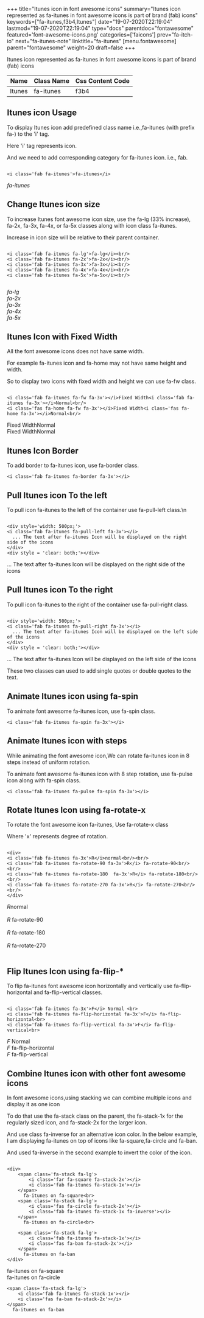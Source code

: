+++
title="Itunes icon in font awesome icons"
summary="Itunes icon represented as fa-itunes in font awesome icons is part of brand (fab) icons"
keywords=["fa-itunes,f3b4,Itunes"]
date="19-07-2020T22:19:04"
lastmod="19-07-2020T22:19:04"
type="docs"
parentdoc="fontawesome"
featured='font-awesome-icons.png'
categories=['faicons']
prev="fa-itch-io"
next="fa-itunes-note"
linktitle="fa-itunes"
[menu.fontawesome]
parent="fontawesome"
weight=20
draft=false
+++


Itunes icon represented as fa-itunes in font awesome icons is part of brand (fab) icons

<div class='table-responsive'><table class='table'><thead><tr><th>Name</th><th>Class Name</th><th>Css Content Code</th></tr></thead><tbody><tr><td>Itunes</td><td>fa-itunes</td><td>f3b4</td></tr></tbody></table></div>



## Itunes icon Usage

To display Itunes icon add predefined class name i.e.,fa-itunes (with prefix fa-) to the 'i' tag.

Here 'i' tag represents icon.

And we need to add corresponding category for fa-itunes icon. i.e., fab.


```

<i class='fab fa-itunes'>fa-itunes</i>
```

<i class='fab fa-itunes'>fa-itunes</i>




## Change Itunes icon size
To increase Itunes font awesome icon size, use the fa-lg (33% increase), fa-2x, fa-3x, fa-4x, or fa-5x classes along with icon class fa-itunes.

Increase in icon size will be relative to their parent container. 

```

<i class='fab fa-itunes fa-lg'>fa-lg</i><br/>
<i class='fab fa-itunes fa-2x'>fa-2x</i><br/>
<i class='fab fa-itunes fa-3x'>fa-3x</i><br/>
<i class='fab fa-itunes fa-4x'>fa-4x</i><br/>
<i class='fab fa-itunes fa-5x'>fa-5x</i><br/>
            
```

<i class='fab fa-itunes fa-lg'>fa-lg</i><br/>
<i class='fab fa-itunes fa-2x'>fa-2x</i><br/>
<i class='fab fa-itunes fa-3x'>fa-3x</i><br/>
<i class='fab fa-itunes fa-4x'>fa-4x</i><br/>
<i class='fab fa-itunes fa-5x'>fa-5x</i><br/>
            



## Itunes Icon with Fixed Width 

All the font awesome icons does not have same width.

For example fa-itunes icon and fa-home may not have same height and width.

So to display two icons with fixed width and height we can use fa-fw class.


```

<i class='fab fa-itunes fa-fw fa-3x'></i>Fixed Width<i class='fab fa-itunes fa-3x'></i>Normal<br/>
<i class='fas fa-home fa-fw fa-3x'></i>Fixed Width<i class='fas fa-home fa-3x'></i>Normal<br/>
```

<i class='fab fa-itunes fa-fw fa-3x'></i>Fixed Width<i class='fab fa-itunes fa-3x'></i>Normal<br/>
<i class='fas fa-home fa-fw fa-3x'></i>Fixed Width<i class='fas fa-home fa-3x'></i>Normal<br/>



## Itunes Icon Border 

To add border to fa-itunes icon, use fa-border class.


```
<i class='fab fa-itunes fa-border fa-3x'></i>

```
<i class='fab fa-itunes fa-border fa-3x'></i>





## Pull Itunes icon To the left

To pull icon fa-itunes to the left of the container use fa-pull-left class.\n

```

<div style='width: 500px;'>
<i class='fab fa-itunes fa-pull-left fa-3x'></i>
  ... The text after fa-itunes Icon will be displayed on the right side of the icons
</div>
<div style = 'clear: both;'></div>
```

<div style='width: 500px;'>
<i class='fab fa-itunes fa-pull-left fa-3x'></i>
  ... The text after fa-itunes Icon will be displayed on the right side of the icons
</div>
<div style = 'clear: both;'></div>




## Pull Itunes icon To the right
To pull icon fa-itunes to the right of the container use fa-pull-right class.

```

<div style='width: 500px;'>
<i class='fab fa-itunes fa-pull-right fa-3x'></i>
  ... The text after fa-itunes Icon will be displayed on the left side of the icons
</div>
<div style = 'clear: both;'></div>
```

<div style='width: 500px;'>
<i class='fab fa-itunes fa-pull-right fa-3x'></i>
  ... The text after fa-itunes Icon will be displayed on the left side of the icons
</div>
<div style = 'clear: both;'></div>

These two classes can used to add single quotes or double quotes to the text.


## Animate Itunes icon using fa-spin
To animate font awesome fa-itunes icon, use fa-spin class.

```
<i class='fab fa-itunes fa-spin fa-3x'></i>
```
<i class='fab fa-itunes fa-spin fa-3x'></i>




## Animate Itunes icon with steps
While animating the font awesome icon,We can rotate fa-itunes icon in 8 steps instead of uniform rotation.

To animate font awesome fa-itunes icon with 8 step rotation, use fa-pulse icon along with fa-spin class.


```
<i class='fab fa-itunes fa-pulse fa-spin fa-3x'></i>

```
<i class='fab fa-itunes fa-pulse fa-spin fa-3x'></i>





## Rotate Itunes Icon using fa-rotate-x
To rotate the font awesome icon fa-itunes, Use fa-rotate-x class

Where 'x' represents degree of rotation.


```

<div>
<i class='fab fa-itunes fa-3x'>R</i>normal<br/><br/>
<i class='fab fa-itunes fa-rotate-90 fa-3x'>R</i> fa-rotate-90<br/><br/> 
<i class='fab fa-itunes fa-rotate-180  fa-3x'>R</i> fa-rotate-180<br/><br/> 
<i class='fab fa-itunes fa-rotate-270 fa-3x'>R</i> fa-rotate-270<br/><br/>
</div>
```

<div>
<i class='fab fa-itunes fa-3x'>R</i>normal<br/><br/>
<i class='fab fa-itunes fa-rotate-90 fa-3x'>R</i> fa-rotate-90<br/><br/> 
<i class='fab fa-itunes fa-rotate-180  fa-3x'>R</i> fa-rotate-180<br/><br/> 
<i class='fab fa-itunes fa-rotate-270 fa-3x'>R</i> fa-rotate-270<br/><br/>
</div>




## Flip Itunes Icon using fa-flip-*
To flip fa-itunes font awesome icon horizontally and vertically use fa-flip-horizontal and fa-flip-vertical classes. 

```

<i class='fab fa-itunes fa-3x'>F</i> Normal <br>
<i class='fab fa-itunes fa-flip-horizontal fa-3x'>F</i> fa-flip-horizontal<br>
<i class='fab fa-itunes fa-flip-vertical fa-3x'>F</i> fa-flip-vertical<br>
```

<i class='fab fa-itunes fa-3x'>F</i> Normal <br>
<i class='fab fa-itunes fa-flip-horizontal fa-3x'>F</i> fa-flip-horizontal<br>
<i class='fab fa-itunes fa-flip-vertical fa-3x'>F</i> fa-flip-vertical<br>




## Combine Itunes icon with other font awesome icons
In font awesome icons,using stacking we can combine multiple icons and display it as one icon 

To do that use the fa-stack class on the parent, the fa-stack-1x for the regularly sized icon, and fa-stack-2x for the larger icon.

And use class fa-inverse for an alternative icon color. 
In the below example, I am displaying fa-itunes on top of icons like fa-square,fa-circle and fa-ban.

And used fa-inverse in the second example to invert the color of the icon.

```

<div>
    <span class='fa-stack fa-lg'>
        <i class='far fa-square fa-stack-2x'></i>
        <i class='fab fa-itunes fa-stack-1x'></i>
    </span>
      fa-itunes on fa-square<br>
    <span class='fa-stack fa-lg'>
        <i class='fas fa-circle fa-stack-2x'></i>
        <i class='fab fa-itunes fa-stack-1x fa-inverse'></i>
    </span>
      fa-itunes on fa-circle<br>

    <span class='fa-stack fa-lg'>
        <i class='fab fa-itunes fa-stack-1x'></i>
        <i class='fas fa-ban fa-stack-2x'></i>
    </span>
      fa-itunes on fa-ban
</div>
```

<div>
    <span class='fa-stack fa-lg'>
        <i class='far fa-square fa-stack-2x'></i>
        <i class='fab fa-itunes fa-stack-1x'></i>
    </span>
      fa-itunes on fa-square<br>
    <span class='fa-stack fa-lg'>
        <i class='fas fa-circle fa-stack-2x'></i>
        <i class='fab fa-itunes fa-stack-1x fa-inverse'></i>
    </span>
      fa-itunes on fa-circle<br>

    <span class='fa-stack fa-lg'>
        <i class='fab fa-itunes fa-stack-1x'></i>
        <i class='fas fa-ban fa-stack-2x'></i>
    </span>
      fa-itunes on fa-ban
</div>






